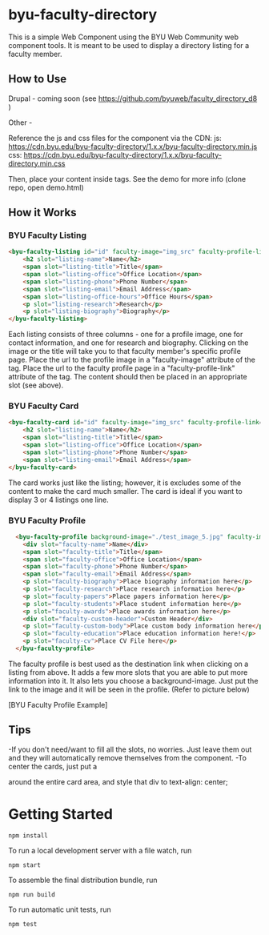 # byu-faculty-directory

This is a simple Web Component using the BYU Web Community web component tools. It is meant to be used to display a directory listing for a faculty member.

## How to Use

Drupal - coming soon (see https://github.com/byuweb/faculty_directory_d8 )

Other - 

Reference the js and css files for the component via the CDN:
js: https://cdn.byu.edu/byu-faculty-directory/1.x.x/byu-faculty-directory.min.js
css: https://cdn.byu.edu/byu-faculty-directory/1.x.x/byu-faculty-directory.min.css

Then, place your content inside <byu-faculty-listing> tags. See the demo for more info (clone repo, open demo.html)

## How it Works

### BYU Faculty Listing

```html
<byu-faculty-listing id="id" faculty-image="img_src" faculty-profile-link="link_src">
	<h2 slot="listing-name">Name</h2>
	<span slot="listing-title">Title</span>
	<span slot="listing-office">Office Location</span>
	<span slot="listing-phone">Phone Number</span>
	<span slot="listing-email">Email Address</span>
	<span slot="listing-office-hours">Office Hours</span>
	<p slot="listing-research">Research</p>
	<p slot="listing-biography">Biography</p>
</byu-faculty-listing>
```

Each listing consists of three columns - one for a profile image, one for contact information, and one for research and biography. Clicking on the image or the title will take you to that faculty member's specific profile page.
Place the url to the profile image in a "faculty-image" attribute of the <byu-faculty-listing> tag.
Place the url to the faculty profile page in a "faculty-profile-link" attribute of the <byu-faculty-listing> tag.
The content should then be placed in an appropriate slot (see above).

### BYU Faculty Card
```html
<byu-faculty-card id="id" faculty-image="img_src" faculty-profile-link="link_src">
	<h2 slot="listing-name">Name</h2>
	<span slot="listing-title">Title</span>
	<span slot="listing-office">Office Location</span>
	<span slot="listing-phone">Phone Number</span>
	<span slot="listing-email">Email Address</span>
</byu-faculty-card>
```
The card works just like the listing; however, it is excludes some of the content to make the card much smaller. The card is ideal if you want to display 3 or 4 listings one line.

### BYU Faculty Profile

```html
  <byu-faculty-profile background-image="./test_image_5.jpg" faculty-image="./test_image.png">
    <div slot="faculty-name">Name</div>
    <span slot="faculty-title">Title</span>
    <span slot="faculty-office">Office Location</span>
    <span slot="faculty-phone">Phone Number</span>
    <span slot="faculty-email">Email Address</span>
    <p slot="faculty-biography">Place biography information here</p>
    <p slot="faculty-research">Place research information here</p>
    <p slot="faculty-papers">Place papers information here</p>
    <p slot="faculty-students">Place student information here</p>
    <p slot="faculty-awards">Place awards information here</p>
    <div slot="faculty-custom-header">Custom Header</div>
    <p slot="faculty-custom-body">Place custom body information here</p>
    <p slot="faculty-education">Place education information here!</p>
    <p slot="faculty-cv">Place CV File here</p>
  </byu-faculty-profile>
```

The faculty profile is best used as the destination link when clicking on a listing from above. It adds a few more slots that you are able to put more information into it.
It also lets you choose a background-image. Just put the link to the image and it will be seen in the profile. (Refer to picture below)

[BYU Faculty Profile Example]
## Tips
-If you don't need/want to fill all the slots, no worries. Just leave them out and they will automatically remove themselves from the component. 
-To center the cards, just put a <div> around the entire card area, and style that div to text-align: center;

 
# Getting Started

```
npm install
```

To run a local development server with a file watch, run

```
npm start
```

To assemble the final distribution bundle, run

```
npm run build
```

To run automatic unit tests, run

```
npm test
```